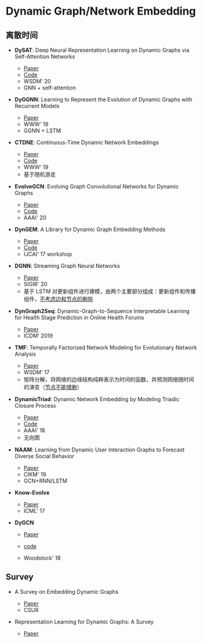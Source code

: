 # Dynamic Graph/Network Embedding

## **离散时间**

- **DySAT**: Deep Neural Representation Learning on Dynamic Graphs via Self-Attention Networks

  - [Paper](http://yhwu.me/publications/dysat_wsdm20.pdf)
  - [Code](https://github.com/aravindsankar28/DySAT	)
  - WSDM' 20
  - GNN + self-attention

- **DyGGNN**: Learning to Represent the Evolution of Dynamic Graphs with Recurrent Models

  - [Paper](https://dl.acm.org/doi/abs/10.1145/3308560.3316581)
  - WWW' 19
  - GGNN + LSTM

- **CTDNE**: Continuous-Time Dynamic Network Embeddings

  - [Paper](https://dl.acm.org/doi/pdf/10.1145/3184558.3191526) 
  - [Code](https://github.com/Shubhranshu-Shekhar/ctdne)
  - WWW' 19
  - 基于随机游走

- **EvolveGCN**: Evolving Graph Convolutional Networks for Dynamic Graphs

  - [Paper](https://arxiv.org/abs/1902.10191) 
  - [Code](https://github.com/IBM/EvolveGCN) 
  - AAAI' 20

- **DynGEM**: A Library for Dynamic Graph Embedding Methods

  - [Paper](https://arxiv.org/abs/1811.10734) 
  - [Code](https://github.com/palash1992/DynamicGEM) 
  - IJCAI' 17 workshop

- **DGNN**: Streaming Graph Neural Networks

  - [Paper](https://dl.acm.org/doi/pdf/10.1145/3397271.3401092) 
  - SIGIR' 20
  - 基于 LSTM 对更新组件进行建模，由两个主要部分组成：更新组件和传播组件，<u>不考虑边和节点的删除</u>

- **DynGraph2Seq**: Dynamic-Graph-to-Sequence Interpretable Learning for Health Stage Prediction in Online Health Forums

  - [Paper](https://arxiv.org/pdf/1908.08497.pdf) 
  - ICDM’ 2019

- **TMF**: Temporally Factorized Network Modeling for Evolutionary Network Analysis

  - [Paper](https://dl.acm.org/doi/pdf/10.1145/3018661.3018669) 
  - WSDM' 17
  - 矩阵分解，将网络的边缘结构纯粹表示为时间的函数，并预测网络随时间的演变（<u>节点不能增删</u>）

- **DynamicTriad**: Dynamic Network Embedding by Modeling Triadic Closure Process

  - [Paper](http://yangy.org/works/dynamictriad/dynamic_triad.pdf) 
  - [Code](https://github.com/luckiezhou/DynamicTriad)
  - AAAI' 18
  - 无向图

- **NAAM**: Learning from Dynamic User Interaction Graphs to Forecast Diverse Social Behavior

  - [Paper](https://dl.acm.org/doi/10.1145/3357384.3358043) 
  - CIKM' 19
  - GCN+RNN/LSTM

- **Know-Evolve**

  - [Paper](http://proceedings.mlr.press/v70/trivedi17a/trivedi17a.pdf) 
  - ICML' 17

- **DyGCN**

  - [Paper](https://arxiv.org/abs/2104.02962) 
  - [code](https://github.com/CRIPAC-DIG/DyGCN)

  - Woodstock' 18



## Survey

- A Survey on Embedding Dynamic Graphs

  - [Paper](https://arxiv.org/pdf/2101.01229.pdf) 
  - CSUR

- Representation Learning for Dynamic Graphs: A Survey

  - [Paper](https://www.jmlr.org/papers/volume21/19-447/19-447.pdf)

    
